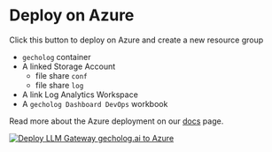 # Deploy on Azure

Click this button to deploy on Azure and create a new resource group
- `gecholog` container
- A linked Storage Account
    - file share `conf`
    - file share `log`
- A link Log Analytics Workspace
- A `gecholog Dashboard DevOps` workbook

Read more about the Azure deployment on our [docs](https://docs.gecholog.ai/en/latest/II.%20Reference/azure/) page. 

[![Deploy LLM Gateway gecholog.ai to Azure](http://azuredeploy.net/deploybutton.png)](https://portal.azure.com/#create/Microsoft.Template/uri/https%3A%2F%2Fraw.githubusercontent.com%2Fdirektoren%2Fgecholog_resources%2Fmain%2Fazure%2Fnew-gecholog-resource-group%2Fnew-gecholog-resource-group.json)